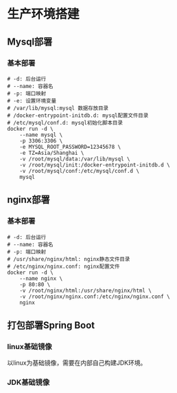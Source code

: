 # 生产环境搭建

## Mysql部署

### 基本部署

```shell
# -d: 后台运行
# --name: 容器名
# -p: 端口映射
# -e: 设置环境变量
# /var/lib/mysql:mysql 数据存放目录
# /docker-entrypoint-initdb.d: mysql配置文件目录
# /etc/mysql/conf.d: mysql初始化脚本目录
docker run -d \
	--name mysql \
	-p 3306:3306 \
	-e MYSQL_ROOT_PASSWORD=12345678 \
	-e TZ=Asia/Shanghai \
	-v /root/mysql/data:/var/lib/mysql \
	-v /root/mysql/init:/docker-entrypoint-initdb.d \
	-v /root/mysql/conf:/etc/mysql/conf.d \
	mysql
```

## nginx部署

### 基本部署

```shell
# -d: 后台运行
# --name: 容器名
# -p: 端口映射
# /usr/share/nginx/html: nginx静态文件目录
# /etc/nginx/nginx.conf: nginx配置文件
docker run -d \
	--name nginx \
	-p 80:80 \
	-v /root/nginx/html:/usr/share/nginx/html \
	-v /root/nginx/nginx.conf:/etc/nginx/nginx.conf \
	nginx
```

## 打包部署Spring Boot

### linux基础镜像

以linux为基础镜像，需要在内部自己构建JDK环境。

### JDK基础镜像




